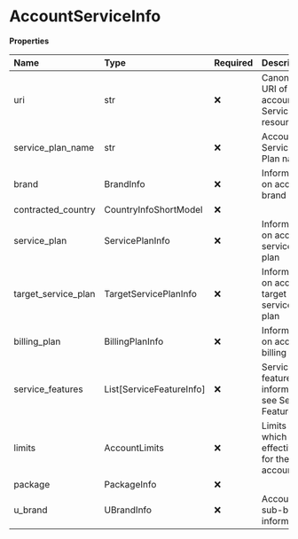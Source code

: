 # AccountServiceInfo

**Properties**

| Name                | Type                     | Required | Description                                            |
| :------------------ | :----------------------- | :------- | :----------------------------------------------------- |
| uri                 | str                      | ❌       | Canonical URI of the account Service Info resource     |
| service_plan_name   | str                      | ❌       | Account Service Plan name                              |
| brand               | BrandInfo                | ❌       | Information on account brand                           |
| contracted_country  | CountryInfoShortModel    | ❌       |                                                        |
| service_plan        | ServicePlanInfo          | ❌       | Information on account service plan                    |
| target_service_plan | TargetServicePlanInfo    | ❌       | Information on account target service plan             |
| billing_plan        | BillingPlanInfo          | ❌       | Information on account billing plan                    |
| service_features    | List[ServiceFeatureInfo] | ❌       | Service features information, see Service Feature List |
| limits              | AccountLimits            | ❌       | Limits which are effective for the account             |
| package             | PackageInfo              | ❌       |                                                        |
| u_brand             | UBrandInfo               | ❌       | Account sub-brand information                          |

<!-- This file was generated by liblab | https://liblab.com/ -->
